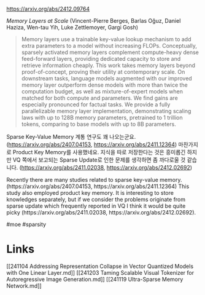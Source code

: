 https://arxiv.org/abs/2412.09764

*Memory Layers at Scale* (Vincent-Pierre Berges, Barlas Oğuz, Daniel Haziza, Wen-tau Yih, Luke Zettlemoyer, Gargi Gosh)

> Memory layers use a trainable key-value lookup mechanism to add extra parameters to a model without increasing FLOPs. Conceptually, sparsely activated memory layers complement compute-heavy dense feed-forward layers, providing dedicated capacity to store and retrieve information cheaply. This work takes memory layers beyond proof-of-concept, proving their utility at contemporary scale. On downstream tasks, language models augmented with our improved memory layer outperform dense models with more than twice the computation budget, as well as mixture-of-expert models when matched for both compute and parameters. We find gains are especially pronounced for factual tasks. We provide a fully parallelizable memory layer implementation, demonstrating scaling laws with up to 128B memory parameters, pretrained to 1 trillion tokens, comparing to base models with up to 8B parameters.

Sparse Key-Value Memory 계통 연구도 꽤 나오는군요. (https://arxiv.org/abs/2407.04153, https://arxiv.org/abs/2411.12364) 마찬가지로 Product Key Memory를 사용했네요. 지식을 따로 저장한다는 것은 흥미롭긴 하지만 VQ 쪽에서 보고되는 Sparse Update로 인한 문제를 생각하면 좀 까다로울 것 같습니다. (https://arxiv.org/abs/2411.02038, https://arxiv.org/abs/2412.02692)

<english>
Recently there are many studies related to sparse key-value memory. (https://arxiv.org/abs/2407.04153, https://arxiv.org/abs/2411.12364) This study also employed product key memory. It is interesting to store knowledges separately, but if we consider the problems originate from sparse update which frequently reported in VQ I think it would be quite picky (https://arxiv.org/abs/2411.02038, https://arxiv.org/abs/2412.02692).

#moe #sparsity

# Links

[[241104 Addressing Representation Collapse in Vector Quantized Models with One Linear Layer.md]]
[[241203 Taming Scalable Visual Tokenizer for Autoregressive Image Generation.md]]
[[241119 Ultra-Sparse Memory Network.md]]
